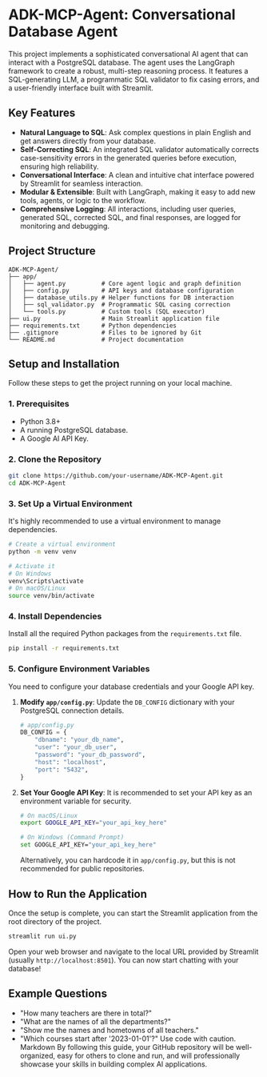 # ADK-MCP-Agent: Conversational Database Agent

This project implements a sophisticated conversational AI agent that can interact with a PostgreSQL database. The agent uses the LangGraph framework to create a robust, multi-step reasoning process. It features a SQL-generating LLM, a programmatic SQL validator to fix casing errors, and a user-friendly interface built with Streamlit.

## Key Features

-   **Natural Language to SQL**: Ask complex questions in plain English and get answers directly from your database.
-   **Self-Correcting SQL**: An integrated SQL validator automatically corrects case-sensitivity errors in the generated queries before execution, ensuring high reliability.
-   **Conversational Interface**: A clean and intuitive chat interface powered by Streamlit for seamless interaction.
-   **Modular & Extensible**: Built with LangGraph, making it easy to add new tools, agents, or logic to the workflow.
-   **Comprehensive Logging**: All interactions, including user queries, generated SQL, corrected SQL, and final responses, are logged for monitoring and debugging.

## Project Structure

```
ADK-MCP-Agent/
├── app/
│   ├── agent.py          # Core agent logic and graph definition
│   ├── config.py         # API keys and database configuration
│   ├── database_utils.py # Helper functions for DB interaction
│   ├── sql_validator.py  # Programmatic SQL casing correction
│   └── tools.py          # Custom tools (SQL executor)
├── ui.py                 # Main Streamlit application file
├── requirements.txt      # Python dependencies
├── .gitignore            # Files to be ignored by Git
└── README.md             # Project documentation
```

## Setup and Installation

Follow these steps to get the project running on your local machine.

### 1. Prerequisites

-   Python 3.8+
-   A running PostgreSQL database.
-   A Google AI API Key.

### 2. Clone the Repository

```bash
git clone https://github.com/your-username/ADK-MCP-Agent.git
cd ADK-MCP-Agent
```

### 3. Set Up a Virtual Environment

It's highly recommended to use a virtual environment to manage dependencies.

```bash
# Create a virtual environment
python -m venv venv

# Activate it
# On Windows
venv\Scripts\activate
# On macOS/Linux
source venv/bin/activate
```

### 4. Install Dependencies

Install all the required Python packages from the `requirements.txt` file.

```bash
pip install -r requirements.txt
```

### 5. Configure Environment Variables

You need to configure your database credentials and your Google API key.

1.  **Modify `app/config.py`**:
    Update the `DB_CONFIG` dictionary with your PostgreSQL connection details.

    ```python
    # app/config.py
    DB_CONFIG = {
        "dbname": "your_db_name",
        "user": "your_db_user",
        "password": "your_db_password",
        "host": "localhost",
        "port": "5432",
    }
    ```

2.  **Set Your Google API Key**:
    It is recommended to set your API key as an environment variable for security.

    ```bash
    # On macOS/Linux
    export GOOGLE_API_KEY="your_api_key_here"

    # On Windows (Command Prompt)
    set GOOGLE_API_KEY="your_api_key_here"
    ```
    Alternatively, you can hardcode it in `app/config.py`, but this is not recommended for public repositories.

## How to Run the Application

Once the setup is complete, you can start the Streamlit application from the root directory of the project.

```bash
streamlit run ui.py
```

Open your web browser and navigate to the local URL provided by Streamlit (usually `http://localhost:8501`). You can now start chatting with your database!

## Example Questions

-   "How many teachers are there in total?"
-   "What are the names of all the departments?"
-   "Show me the names and hometowns of all teachers."
-   "Which courses start after '2023-01-01'?"
Use code with caution.
Markdown
By following this guide, your GitHub repository will be well-organized, easy for others to clone and run, and will professionally showcase your skills in building complex AI applications.
